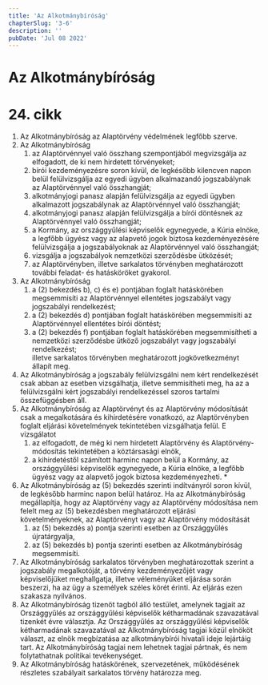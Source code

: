 ```yaml
---
title: 'Az Alkotmánybíróság'
chapterSlug: '3-6'
description: ''
pubDate: 'Jul 08 2022'
---
```


# Az Alkotmánybíróság

# 24. cikk
1. Az Alkotmánybíróság az Alaptörvény védelmének legfőbb szerve.
2. Az Alkotmánybíróság
   1. az Alaptörvénnyel való összhang szempontjából megvizsgálja az elfogadott, de ki nem hirdetett törvényeket;
   2. bírói kezdeményezésre soron kívül, de legkésőbb kilencven napon belül felülvizsgálja az egyedi ügyben alkalmazandó jogszabálynak az Alaptörvénnyel való összhangját;
   3. alkotmányjogi panasz alapján felülvizsgálja az egyedi ügyben alkalmazott jogszabálynak az Alaptörvénnyel való összhangját;
   4. alkotmányjogi panasz alapján felülvizsgálja a bírói döntésnek az Alaptörvénnyel való összhangját;
   5. a Kormány, az országgyűlési képviselők egynegyede, a Kúria elnöke, a legfőbb ügyész vagy az alapvető jogok biztosa kezdeményezésére felülvizsgálja a jogszabályoknak az Alaptörvénnyel való összhangját;
   6. vizsgálja a jogszabályok nemzetközi szerződésbe ütközését;
   7. az Alaptörvényben, illetve sarkalatos törvényben meghatározott további feladat- és hatásköröket gyakorol.
3. Az Alkotmánybíróság
   1. a (2) bekezdés b), c) és e) pontjában foglalt hatáskörében megsemmisíti az Alaptörvénnyel ellentétes jogszabályt vagy jogszabályi rendelkezést;
   2. a (2) bekezdés d) pontjában foglalt hatáskörében megsemmisíti az Alaptörvénnyel ellentétes bírói döntést;
   3. a (2) bekezdés f) pontjában foglalt hatáskörében megsemmisítheti a nemzetközi szerződésbe ütköző jogszabályt vagy jogszabályi rendelkezést; <br/> illetve sarkalatos törvényben meghatározott jogkövetkezményt állapít meg.
4. Az Alkotmánybíróság a jogszabály felülvizsgálni nem kért rendelkezését csak abban az esetben vizsgálhatja, illetve semmisítheti meg, ha az a felülvizsgálni kért jogszabályi rendelkezéssel szoros tartalmi összefüggésben áll.
5. Az Alkotmánybíróság az Alaptörvényt és az Alaptörvény módosítását csak a megalkotására és kihirdetésére vonatkozó, az Alaptörvényben foglalt eljárási követelmények tekintetében vizsgálhatja felül. E vizsgálatot
   1. az elfogadott, de még ki nem hirdetett Alaptörvény és Alaptörvény-módosítás tekintetében a köztársasági elnök,
   2. a kihirdetéstől számított harminc napon belül a Kormány, az országgyűlési képviselők egynegyede, a Kúria elnöke, a legfőbb ügyész vagy az alapvető jogok biztosa kezdeményezheti. *
6. Az Alkotmánybíróság az (5) bekezdés szerinti indítványról soron kívül, de legkésőbb harminc napon belül határoz. Ha az Alkotmánybíróság megállapítja, hogy az Alaptörvény vagy az Alaptörvény módosítása nem felelt meg az (5) bekezdésben meghatározott eljárási követelményeknek, az Alaptörvényt vagy az Alaptörvény módosítását
   1. az (5) bekezdés a) pontja szerinti esetben az Országgyűlés újratárgyalja,
   2. az (5) bekezdés b) pontja szerinti esetben az Alkotmánybíróság megsemmisíti.
7. Az Alkotmánybíróság sarkalatos törvényben meghatározottak szerint a jogszabály megalkotóját, a törvény kezdeményezőjét vagy képviselőjüket meghallgatja, illetve véleményüket eljárása során beszerzi, ha az ügy a személyek széles körét érinti. Az eljárás ezen szakasza nyilvános.
8. Az Alkotmánybíróság tizenöt tagból álló testület, amelynek tagjait az Országgyűlés az országgyűlési képviselők kétharmadának szavazatával tizenkét évre választja. Az Országgyűlés az országgyűlési képviselők kétharmadának szavazatával az Alkotmánybíróság tagjai közül elnököt választ, az elnök megbízatása az alkotmánybírói hivatali ideje lejártáig tart. Az Alkotmánybíróság tagjai nem lehetnek tagjai pártnak, és nem folytathatnak politikai tevékenységet.
9. Az Alkotmánybíróság hatáskörének, szervezetének, működésének részletes szabályait sarkalatos törvény határozza meg.
